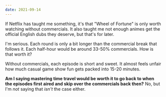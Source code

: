 ```yaml
---
date: 2021-09-14
---
```


If Netflix has taught me something, it's that "Wheel of Fortune" is only worth watching without commercials. It also taught me not enough animes get the official English dubs they deserve, but that's for later.

I'm serious. Each round is only a bit longer than the commercial break that follows it. Each half-hour would be around 33-50% commercials. How is that worth it?

Without commercials, each episode is short and sweet. It almost feels unfair how much casual game show fun gets packed into 15-20 minutes.

**Am I saying mastering time travel would be worth it to go back to when the episodes first aired and skip over the commercials back then?** No, but I'm _not_ saying that _isn't_ the case either.
